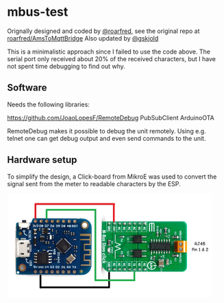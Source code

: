 # mbus-test
Orignally designed and coded by [@roarfred](https://github.com/roarfred), see the original repo at [roarfred/AmsToMqttBridge](https://github.com/roarfred/AmsToMqttBridge)
Also updated by [@gskjold](https://github.com/gskjold/AmsToMqttBridge)

This is a minimalistic approach since I failed to use the code above. The serial port only received about 20% of the received characters, but I have not spent time debugging to find out why.

## Software
Needs the following libraries:

  https://github.com/JoaoLopesF/RemoteDebug
  PubSubClient
  ArduinoOTA

RemoteDebug makes it possible to debug the unit remotely. Using e.g. telnet one can get debug output and even send commands to the unit.

## Hardware setup
To simplify the design, a Click-board from MikroE was used to convert the signal sent from the meter to readable characters by the ESP.

<img src="mbus-reader.jpg" width="480">
